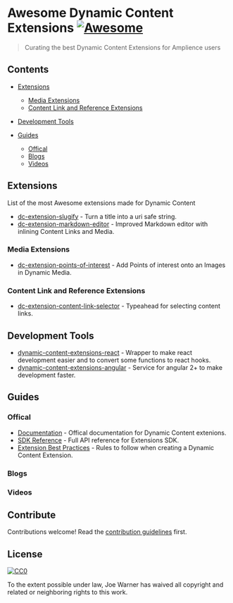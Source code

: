# Awesome Dynamic Content Extensions [![Awesome](https://awesome.re/badge.svg)](https://awesome.re)

> Curating the best Dynamic Content Extensions for Amplience users

## Contents

- [Extensions](#extensions)
  - [Media Extensions](#media-extensions)
  - [Content Link and Reference Extensions](#content-link-and-reference-extensions)

- [Development Tools](#development-tools)

- [Guides](#guides)
  - [Offical](#offical)
  - [Blogs](#blogs)
  - [Videos](#videos)

## Extensions

List of the most Awesome extensions made for Dynamic Content

- [dc-extension-slugify](http://example.com) - Turn a title into a uri safe string.
- [dc-extension-markdown-editor](http://example.com) - Improved Markdown editor with inlining Content Links and Media.

### Media Extensions
- [dc-extension-points-of-interest](http://example.com) - Add Points of interest onto an Images in Dynamic Media.

### Content Link and Reference Extensions
- [dc-extension-content-link-selector](http://example.com) - Typeahead for selecting content links.

## Development Tools
- [dynamic-content-extensions-react]() - Wrapper to make react development easier and to convert some functions to react hooks.
- [dynamic-content-extensions-angular]() - Service for angular 2+ to make development faster.


## Guides

### Offical
- [Documentation](https://docs.amplience.net/development/extensions.html) - Offical documentation for Dynamic Content extenions.
- [SDK Reference]() - Full API reference for Extensions SDK.
- [Extension Best Practices]() - Rules to follow when creating a Dynamic Content Extension.

### Blogs
### Videos


## Contribute

Contributions welcome! Read the [contribution guidelines](contributing.md) first.


## License

[![CC0](https://mirrors.creativecommons.org/presskit/buttons/88x31/svg/cc-zero.svg)](https://creativecommons.org/publicdomain/zero/1.0)

To the extent possible under law, Joe Warner has waived all copyright and
related or neighboring rights to this work.
